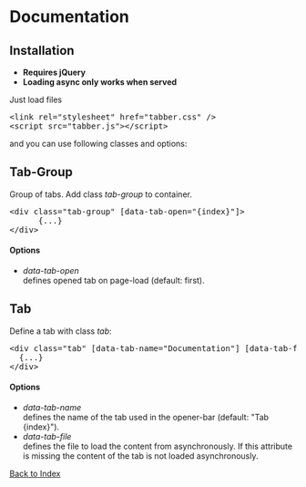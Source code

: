 <h1>Documentation</h1>
<div>
  <h2>Installation</h2>
  <div>
    <ul>
      <li><b>Requires jQuery</b></li>
      <li><b>Loading async only works when served</b></li>
    </ul>
    <p>Just load files <pre>&lt;link rel="stylesheet" href="tabber.css" /&gt;
&lt;script src="tabber.js"&gt;&lt;/script&gt;</pre>
      and you can use following classes and options:
    </p>
  </div>
  <h2>Tab-Group</h2>
  <div>
    <p>Group of tabs. Add class <em>tab-group</em> to container.</p>
    <pre>&lt;div class="tab-group" [data-tab-open="{index}"]&gt;
      {...}
&lt;/div&gt;</pre>
    <h4>Options</h4>
    <ul>
      <li>
        <em>data-tab-open</em><br>defines opened tab on page-load (default: first).
      </li>
    </ul>
  </div>
</div>
<div>
  <h2>Tab</h2>
  <div>
    <p>Define a tab with class <em>tab</em>:</p>
    <pre>&lt;div class="tab" [data-tab-name="Documentation"] [data-tab-file="documentation.html"]&gt;
  {...}
&lt;/div&gt;</pre>
    <h4>Options</h4>
    <ul>
      <li>
        <em>data-tab-name</em><br>
        defines the name of the tab used in the opener-bar (default: "Tab {index}").
      </li>
      <li>
        <em>data-tab-file</em><br>defines the file to load the content from asynchronously.
        If this attribute is missing the content of the tab is not loaded asynchronously.
      </li>
    </ul>
  </div>
</div>
<div>
  <a href="#index">Back to Index</a>
</div>
